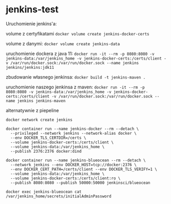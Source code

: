 # jenkins-test


Uruchomienie jenkins'a:

volume z certyfikatami
`docker volume create jenkins-docker-certs`

volume z danymi:
 `docker volume create jenkins-data`

uruchomienie dockera z java 11:
`docker run -it --rm -p 8080:8080 -v jenkins-data:/var/jenkins_home -v jenkins-docker-certs:/certs/client -v /var/run/docker.sock:/var/run/docker.sock --name jenkins jenkins/jenkins:jdk11`

zbudowanie własnego jenkinsa:
`docker build -t jenkins-maven .`

uruchomienie naszego jenkinsa z maven:
`docker run -it --rm -p 8080:8080 -v jenkins-data:/var/jenkins_home -v jenkins-docker-certs:/certs/client -v /var/run/docker.sock:/var/run/docker.sock --name jenkins jenkins-maven`

alternatywnie z piepeline

`docker network create jenkins`

```
docker container run --name jenkins-docker --rm --detach \
  --privileged --network jenkins --network-alias docker \
  --env DOCKER_TLS_CERTDIR=/certs \
  --volume jenkins-docker-certs:/certs/client \
  --volume jenkins-data:/var/jenkins_home \
  --publish 2376:2376 docker:dind
```

```
docker container run --name jenkins-blueocean --rm --detach \
  --network jenkins --env DOCKER_HOST=tcp://docker:2376 \
  --env DOCKER_CERT_PATH=/certs/client --env DOCKER_TLS_VERIFY=1 \
  --volume jenkins-data:/var/jenkins_home \
  --volume jenkins-docker-certs:/certs/client:ro \
  --publish 8080:8080 --publish 50000:50000 jenkinsci/blueocean
```


`docker exec jenkins-blueocean cat /var/jenkins_home/secrets/initialAdminPassword`

